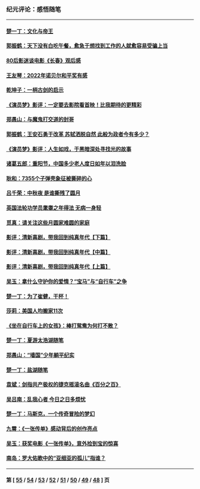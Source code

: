 ### 纪元评论：感悟随笔
---
#### [楚一丁：文化与帝王](../../pages/nsc1035/n13863143.md) 
#### [郭振鹤：天下没有白吃午餐，愈急于想找到工作的人就愈容易受骗上当](../../pages/nsc1035/n13860772.md) 
#### [80后影迷谈电影《长春》观后感](../../pages/nsc1035/n13852708.md) 
#### [王友琴：2022年诺贝尔和平奖有感](../../pages/nsc1035/n13848079.md) 
#### [乾坤子：一柄古剑的启示](../../pages/nsc1035/n13841954.md) 
#### [《演员梦》影评：一定要去影院看首映！比我期待的更精彩](../../pages/nsc1035/n13840865.md) 
#### [郑愚山：与魔鬼打交道的封哥](../../pages/nsc1035/n13840314.md) 
#### [郭振鹤：王安石勇于改革 苏轼洒脱自然 此般为政者今有多少？](../../pages/nsc1035/n13836901.md) 
#### [《演员梦》影评：人生如戏，于黑暗深处寻找光的故事](../../pages/nsc1035/n13832182.md) 
#### [诸葛五郎：重阳节，中国多少老人度日如年以泪洗脸](../../pages/nsc1035/n13831696.md) 
#### [耿和：7355个子弹壳象征被撕碎的心](../../pages/nsc1035/n13830612.md) 
#### [吕千荣：中秋夜 是谁撕残了圆月](../../pages/nsc1035/n13824365.md) 
#### [英国法轮功学员耄耋之年得法 无病一身轻](../../pages/nsc1035/n13821415.md) 
#### [觅真：请关注这些月圆家难圆的家庭](../../pages/nsc1035/n13817374.md) 
#### [影评：清新喜剧，带我回到纯真年代【下篇】](../../pages/nsc1035/n13806698.md) 
#### [影评：清新喜剧，带我回到纯真年代【中篇】](../../pages/nsc1035/n13806120.md) 
#### [影评：清新喜剧，带我回到纯真年代【上篇】](../../pages/nsc1035/n13805467.md) 
#### [吴玉：拿什么守护你的爱情？“宝马”与“自行车”之争](../../pages/nsc1035/n13804482.md) 
#### [楚一丁：为了崔健，干杯！](../../pages/nsc1035/n13802006.md) 
#### [莎莉：美国人均搬家11次](../../pages/nsc1035/n13801777.md) 
#### [《坐在自行车上的女孩》：棒打鸳鸯为何打不散？](../../pages/nsc1035/n13799272.md) 
#### [楚一丁：夏游太浩湖随笔](../../pages/nsc1035/n13796515.md) 
#### [郑愚山：“墙国”少年躺平纪实](../../pages/nsc1035/n13796701.md) 
#### [楚一丁：盐湖随笔](../../pages/nsc1035/n13796541.md) 
#### [袁斌：剑指共产极权的捷克摇滚名曲《百分之百》](../../pages/nsc1035/n13777612.md) 
#### [吴吕南：乱我心者 今日之日多烦忧](../../pages/nsc1035/n13777510.md) 
#### [楚一丁：马斯克，一个传奇冒险的梦幻](../../pages/nsc1035/n13777160.md) 
#### [九霄：《一张传单》感动背后的创作亮点](../../pages/nsc1035/n13773830.md) 
#### [吴玉：获奖电影《一张传单》，意外捡到宝的惊喜](../../pages/nsc1035/n13772014.md) 
#### [南岛：罗大佑歌中的“亚细亚的孤儿”指谁？](../../pages/nsc1035/n13765051.md) 

---
#### 第 [ [55](./55.md) / [54](./54.md) / [53](./53.md) / [52](./52.md) / [51](./51.md) / [50](./50.md) / [49](./49.md) / [48](./48.md) ] 页
